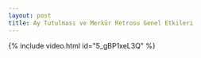 ```yaml
---
layout: post
title: Ay Tutulması ve Merkür Retrosu Genel Etkileri
---
```


{% include video.html id="5_gBP1xeL3Q" %}
